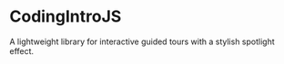 # CodingIntroJS
A lightweight library for interactive guided tours with a stylish spotlight effect.
